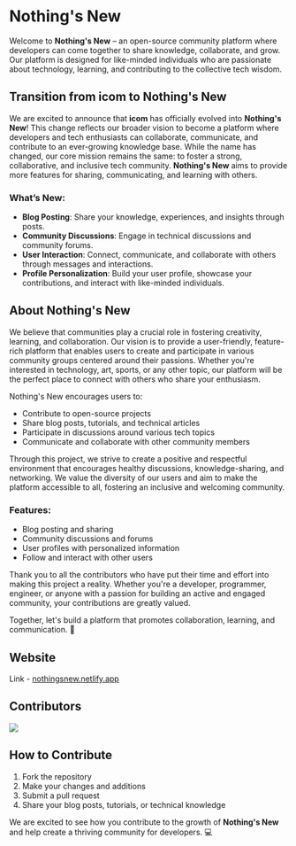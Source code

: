 
# Nothing's New

Welcome to **Nothing's New** – an open-source community platform where developers can come together to share knowledge, collaborate, and grow. Our platform is designed for like-minded individuals who are passionate about technology, learning, and contributing to the collective tech wisdom.

## Transition from icom to Nothing's New
We are excited to announce that **icom** has officially evolved into **Nothing's New**! This change reflects our broader vision to become a platform where developers and tech enthusiasts can collaborate, communicate, and contribute to an ever-growing knowledge base. While the name has changed, our core mission remains the same: to foster a strong, collaborative, and inclusive tech community. **Nothing's New** aims to provide more features for sharing, communicating, and learning with others.

### What’s New:
- **Blog Posting**: Share your knowledge, experiences, and insights through posts.
- **Community Discussions**: Engage in technical discussions and community forums.
- **User Interaction**: Connect, communicate, and collaborate with others through messages and interactions.
- **Profile Personalization**: Build your user profile, showcase your contributions, and interact with like-minded individuals.

## About Nothing's New
We believe that communities play a crucial role in fostering creativity, learning, and collaboration. Our vision is to provide a user-friendly, feature-rich platform that enables users to create and participate in various community groups centered around their passions. Whether you're interested in technology, art, sports, or any other topic, our platform will be the perfect place to connect with others who share your enthusiasm.

Nothing's New encourages users to:
- Contribute to open-source projects
- Share blog posts, tutorials, and technical articles
- Participate in discussions around various tech topics
- Communicate and collaborate with other community members

Through this project, we strive to create a positive and respectful environment that encourages healthy discussions, knowledge-sharing, and networking. We value the diversity of our users and aim to make the platform accessible to all, fostering an inclusive and welcoming community.

### Features:
- Blog posting and sharing
- Community discussions and forums
- User profiles with personalized information
- Follow and interact with other users

Thank you to all the contributors who have put their time and effort into making this project a reality. Whether you're a developer, programmer, engineer, or anyone with a passion for building an active and engaged community, your contributions are greatly valued.

Together, let's build a platform that promotes collaboration, learning, and communication. 🚀

## Website
Link - [nothingsnew.netlify.app](https://nothingsnew.netlify.app)

## Contributors
<a href="https://github.com/Sudharsan-coder/i-com/graphs/contributors">
    <img src="https://contrib.rocks/image?repo=Sudharsan-coder/i-com" />
</a>

## How to Contribute
1. Fork the repository
2. Make your changes and additions
3. Submit a pull request
4. Share your blog posts, tutorials, or technical knowledge

We are excited to see how you contribute to the growth of **Nothing's New** and help create a thriving community for developers. 💻
